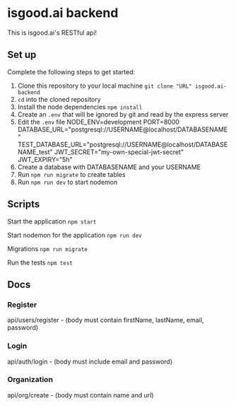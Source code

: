 # isgood.ai backend

This is isgood.ai's RESTful api!

## Set up

Complete the following steps to get started:

1. Clone this repository to your local machine `git clone "URL" isgood.ai-backend`
2. `cd` into the cloned repository
3. Install the node dependencies `npm install`
4. Create an `.env` that will be ignored by git and read by the express server 
5. Edit the `.env` file 
    NODE_ENV=development
    PORT=8000
    DATABASE_URL="postgresql://USERNAME@localhost/DATABASENAME"
    TEST_DATABASE_URL="postgresql://USERNAME@localhost/DATABASENAME_test"
    JWT_SECRET="my-own-special-jwt-secret"
    JWT_EXPIRY="5h"
6. Create a database with DATABASENAME and your USERNAME
7. Run `npm run migrate` to create tables
8. Run `npm run dev` to start nodemon

## Scripts

Start the application `npm start`

Start nodemon for the application `npm run dev`

Migrations `npm run migrate`

Run the tests `npm test`


## Docs

### Register

api/users/register - (body must contain firstName, lastName, email, password)

### Login

api/auth/login - (body must include email and password)


### Organization

api/org/create - (body must contain name and url)